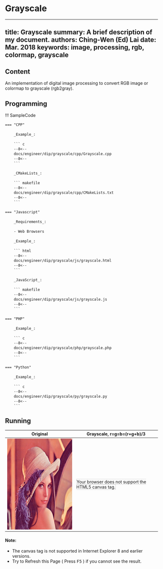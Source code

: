 # Grayscale

---
title: Grayscale
summary: A brief description of my document.
authors: Ching-Wen (Ed) Lai
date: Mar. 2018
keywords: image, processing, rgb, colormap, grayscale
---

## Content

An implementation of digital image processing to convert RGB image or colormap to grayscale (rgb2gray).

## Programming

!!! SampleCode

    === "CPP"

        _Example_:

        ``` c
        --8<--
        docs/engineer/dip/grayscale/cpp/Grayscale.cpp
        --8<--
        ```

        _CMakeLists_:

        ``` makefile
        --8<--
        docs/engineer/dip/grayscale/cpp/CMakeLists.txt
        --8<--
        ```

    === "Javascript"

        _Requirements_:

        - Web Browsers

        _Example_:

        ``` html
        --8<--
        docs/engineer/dip/grayscale/js/grayscale.html
        --8<--
        ```

        _JavaScript_:

        ``` makefile
        --8<--
        docs/engineer/dip/grayscale/js/grayscale.js
        --8<--
        ```

    === "PHP"

        _Example_:

        ``` c
        --8<--
        docs/engineer/dip/grayscale/php/grayscale.php
        --8<--
        ```

    === "Python"

        _Example_:

        ``` c
        --8<--
        docs/engineer/dip/grayscale/py/grayscale.py
        --8<--
        ```

## Running

| Original | Grayscale, r=g=b=(r+g+b)/3 |
|----------|----------------------------|
| <img id="lena" src="../lena.png" alt="The Lena" width="300" height="300"> | <canvas id="myCanvas" width="300" height="300" style="border:1px solid #d3d3d3;"> Your browser does not support the HTML5 canvas tag.</canvas> |


<script type="text/JavaScript">
document.getElementById("lena").onload = function() {
  var c = document.getElementById("myCanvas");
  var ctx = c.getContext("2d");
  var img = document.getElementById("lena");
  ctx.drawImage(img, 0, 0);
  var imgData = ctx.getImageData(0, 0, c.width, c.height);
  // invert colors
  var i;
  for (i = 0; i < imgData.data.length; i += 4) {
    // 0.299r+0.587g+0.114b
    //var avg = Math.round(imgData.data[i]*0.299+imgData.data[i+1]*0.587+imgData.data[i+2]*0.114);
    var avg = Math.round(imgData.data[i]+imgData.data[i+1]+imgData.data[i+2])/3;

    imgData.data[i]   = avg;
    imgData.data[i+1] = avg;
    imgData.data[i+2] = avg;
    imgData.data[i+3] = 255;
  }
  ctx.putImageData(imgData, 0, 0);
};
</script>

#### Note:
- The canvas tag is not supported in Internet Explorer 8 and earlier versions.
- Try to Refresh this Page ( Press <kbd>F5</kbd> ) if you cannot see the result.

